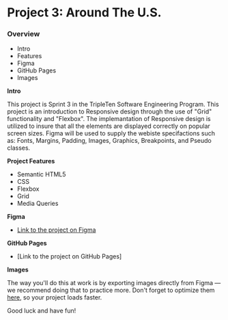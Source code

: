# Project 3: Around The U.S.

### Overview

- Intro
- Features
- Figma
- GitHub Pages
- Images

**Intro**

This project is Sprint 3 in the TripleTen Software Engineering Program. This project is an introduction to Responsive design through the use of "Grid" functionality and "Flexbox". The implemantation of Responsive design is utilized to insure that all the elements are displayed correctly on popular screen sizes. Figma will be used to supply the webiste specifactions such as: Fonts, Margins, Padding, Images, Graphics, Breakpoints, and Pseudo classes.

**Project Features**

- Semantic HTML5
- CSS
- Flexbox
- Grid
- Media Queries

**Figma**

- [Link to the project on Figma](https://www.figma.com/file/ii4xxsJ0ghevUOcssTlHZv/Sprint-3%3A-Around-the-US?node-id=0%3A1)

**GitHub Pages**

- [Link to the project on GitHub Pages]

**Images**

The way you'll do this at work is by exporting images directly from Figma — we recommend doing that to practice more. Don't forget to optimize them [here](https://tinypng.com/), so your project loads faster.

Good luck and have fun!
